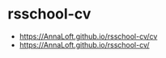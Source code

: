 # rsschool-cv
- https://AnnaLoft.github.io/rsschool-cv/cv
- https://AnnaLoft.github.io/rsschool-cv/
